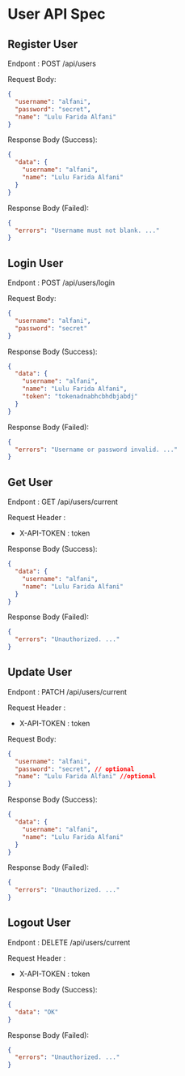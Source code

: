 # User API Spec

## Register User

Endpont : POST /api/users

Request Body:

```json
{
  "username": "alfani",
  "password": "secret",
  "name": "Lulu Farida Alfani"
}
```

Response Body (Success):

```json
{
  "data": {
    "username": "alfani",
    "name": "Lulu Farida Alfani"
  }
}
```

Response Body (Failed):

```json
{
  "errors": "Username must not blank. ..."
}
```

## Login User

Endpont : POST /api/users/login

Request Body:

```json
{
  "username": "alfani",
  "password": "secret"
}
```

Response Body (Success):

```json
{
  "data": {
    "username": "alfani",
    "name": "Lulu Farida Alfani",
    "token": "tokenadnabhcbhdbjabdj"
  }
}
```

Response Body (Failed):

```json
{
  "errors": "Username or password invalid. ..."
}
```

## Get User

Endpont : GET /api/users/current

Request Header :

- X-API-TOKEN : token

Response Body (Success):

```json
{
  "data": {
    "username": "alfani",
    "name": "Lulu Farida Alfani"
  }
}
```

Response Body (Failed):

```json
{
  "errors": "Unauthorized. ..."
}
```

## Update User

Endpont : PATCH /api/users/current

Request Header :

- X-API-TOKEN : token

Request Body:

```json
{
  "username": "alfani",
  "password": "secret", // optional
  "name": "Lulu Farida Alfani" //optional
}
```

Response Body (Success):

```json
{
  "data": {
    "username": "alfani",
    "name": "Lulu Farida Alfani"
  }
}
```

Response Body (Failed):

```json
{
  "errors": "Unauthorized. ..."
}
```

## Logout User

Endpont : DELETE /api/users/current

Request Header :

- X-API-TOKEN : token

Response Body (Success):

```json
{
  "data": "OK"
}
```

Response Body (Failed):

```json
{
  "errors": "Unauthorized. ..."
}
```
